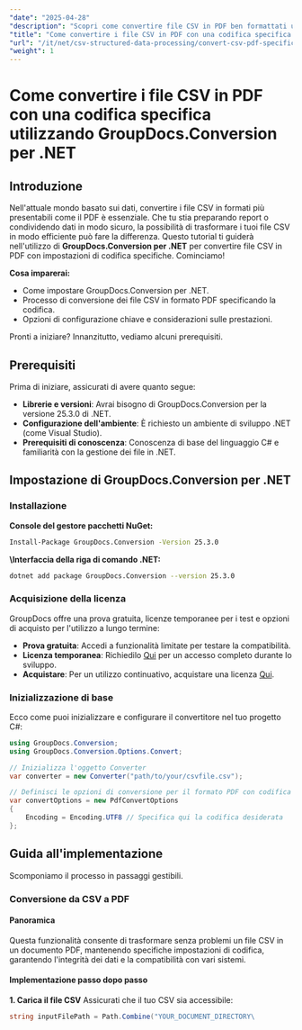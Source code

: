 ```yaml
---
"date": "2025-04-28"
"description": "Scopri come convertire file CSV in PDF ben formattati utilizzando impostazioni di codifica specifiche con GroupDocs.Conversion per .NET. Segui questa guida passo passo per semplificare le tue attività di elaborazione dati."
"title": "Come convertire i file CSV in PDF con una codifica specifica utilizzando GroupDocs.Conversion per .NET"
"url": "/it/net/csv-structured-data-processing/convert-csv-pdf-specific-encoding-groupdocs-net/"
"weight": 1
---
```


# Come convertire i file CSV in PDF con una codifica specifica utilizzando GroupDocs.Conversion per .NET

## Introduzione
Nell'attuale mondo basato sui dati, convertire i file CSV in formati più presentabili come il PDF è essenziale. Che tu stia preparando report o condividendo dati in modo sicuro, la possibilità di trasformare i tuoi file CSV in modo efficiente può fare la differenza. Questo tutorial ti guiderà nell'utilizzo di **GroupDocs.Conversion per .NET** per convertire file CSV in PDF con impostazioni di codifica specifiche. Cominciamo!

**Cosa imparerai:**
- Come impostare GroupDocs.Conversion per .NET.
- Processo di conversione dei file CSV in formato PDF specificando la codifica.
- Opzioni di configurazione chiave e considerazioni sulle prestazioni.

Pronti a iniziare? Innanzitutto, vediamo alcuni prerequisiti.

## Prerequisiti
Prima di iniziare, assicurati di avere quanto segue:
- **Librerie e versioni**: Avrai bisogno di GroupDocs.Conversion per la versione 25.3.0 di .NET.
- **Configurazione dell'ambiente**: È richiesto un ambiente di sviluppo .NET (come Visual Studio).
- **Prerequisiti di conoscenza**: Conoscenza di base del linguaggio C# e familiarità con la gestione dei file in .NET.

## Impostazione di GroupDocs.Conversion per .NET
### Installazione
**Console del gestore pacchetti NuGet:**

```bash
Install-Package GroupDocs.Conversion -Version 25.3.0
```

**\Interfaccia della riga di comando .NET:**

```bash
dotnet add package GroupDocs.Conversion --version 25.3.0
```
### Acquisizione della licenza
GroupDocs offre una prova gratuita, licenze temporanee per i test e opzioni di acquisto per l'utilizzo a lungo termine:
- **Prova gratuita**: Accedi a funzionalità limitate per testare la compatibilità.
- **Licenza temporanea**: Richiedilo [Qui](https://purchase.groupdocs.com/temporary-license/) per un accesso completo durante lo sviluppo.
- **Acquistare**: Per un utilizzo continuativo, acquistare una licenza [Qui](https://purchase.groupdocs.com/buy).

### Inizializzazione di base
Ecco come puoi inizializzare e configurare il convertitore nel tuo progetto C#:
```csharp
using GroupDocs.Conversion;
using GroupDocs.Conversion.Options.Convert;

// Inizializza l'oggetto Converter
var converter = new Converter("path/to/your/csvfile.csv");

// Definisci le opzioni di conversione per il formato PDF con codifica specifica
var convertOptions = new PdfConvertOptions
{
    Encoding = Encoding.UTF8 // Specifica qui la codifica desiderata
};
```

## Guida all'implementazione
Scomponiamo il processo in passaggi gestibili.
### Conversione da CSV a PDF
#### Panoramica
Questa funzionalità consente di trasformare senza problemi un file CSV in un documento PDF, mantenendo specifiche impostazioni di codifica, garantendo l'integrità dei dati e la compatibilità con vari sistemi.
#### Implementazione passo dopo passo
**1. Carica il file CSV**
Assicurati che il tuo CSV sia accessibile:
```csharp
string inputFilePath = Path.Combine("YOUR_DOCUMENT_DIRECTORY\